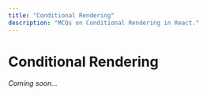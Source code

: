 ```yaml
---
title: "Conditional Rendering"
description: "MCQs on Conditional Rendering in React."
---
```


# Conditional Rendering

_Coming soon..._
